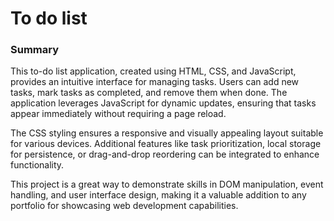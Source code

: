 <h1>
  To do list
</h1>
<h3>
  Summary 
</h3>
<p>
  This to-do list application, created using HTML, CSS, and JavaScript, provides an intuitive interface for managing tasks. Users can add new tasks, mark tasks as completed, and remove them when done. The application leverages JavaScript for dynamic updates, ensuring that tasks appear immediately without requiring a page reload.

The CSS styling ensures a responsive and visually appealing layout suitable for various devices. Additional features like task prioritization, local storage for persistence, or drag-and-drop reordering can be integrated to enhance functionality.

This project is a great way to demonstrate skills in DOM manipulation, event handling, and user interface design, making it a valuable addition to any portfolio for showcasing web development capabilities.
</p>
<img src  = "">
<img src  = "">
